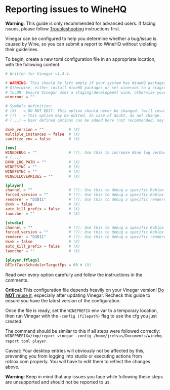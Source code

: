 # Reporting issues to WineHQ

**Warning**: This guide is only recommended for advanced users. If facing issues, please follow [Troubleshooting](./index.md) instructions first.

Vinegar can be configured to help you determine whether a bug/issue is caused by Wine, so you can submit a report to WineHQ without violating their guidelines.

To begin, create a new toml configuration file in an appropriate location, with the following content:
```toml
# Written for Vinegar v1.4.4.

# WARNING: This should be left empty if your system has WineHQ packages installed (https://wiki.winehq.org/Download).
# Otherwise, either install WineHQ packages or set wineroot to a staging/development wine's path.
# TL;DR: Ensure Vinegar uses a staging/development wine, otherwise your report is INVALID.
wineroot = "" 

# Symbols definition:
# (X)   = DO NOT EDIT: This option should never be changed. (will invalidate all reports) 
# (?)   = This option may be edited. In case of doubt, do not change.
# (...) = User defined options can be added here (not recommended, may invalidate your report)

dxvk_version = ""           # (X)
multiple_instances = false  # (X)
sanitize_env = false        # (X)

[env]
WINEDEBUG = ""              # (?): Use this to increase Wine log verbosity.
# (...)
DXVK_LOG_PATH = ""          # (X)
WINEESYNC = ""              # (X)
WINEFSYNC = ""              # (X)
WINEDLLOVERRIDES = ""       # (X)

[player]
channel = ""                # (?): Use this to debug a specific Roblox version.           
forced_version = ""         # (?): Use this to debug a specific Roblox version.       
renderer = "D3D11"          # (?): Use this to debug a specific renderer. (D3D11 will use Wine's built-in D3D opengl conversion.)
dxvk = false                # (X)
auto_kill_prefix = false    # (X)
launcher = ""               # (X)

[studio]
channel = ""                # (?): Use this to debug a specific Roblox version.           
forced_version = ""         # (?): Use this to debug a specific Roblox version.       
renderer = "D3D11"          # (?): Use this to debug a specific renderer. (D3D11 will use Wine's built-in D3D opengl conversion.)
dxvk = false                # (X)
auto_kill_prefix = false    # (X)
launcher = ""               # (X)

[player.fflags]
DFIntTaskSchedulerTargetFps = 60 # (X)
```
Read over every option carefully and follow the instructions in the comments.

**Critical**: This configuration file depends heavily on your Vinegar version! <u>Do **NOT** reuse it</u>, especially after updating Vinegar. Recheck this guide to ensure you have the latest version of the configuration.

Once the file is ready, set the `WINEPREFIX` env var to a temporary location, then run Vinegar with the `-config (filepath)` flag to use the cfg you just created. 

The command should be similar to this if all steps were followed correctly: `WINEPREFIX=/tmp/report vinegar -config /home/jrelvas/Documents/winehq-report.toml player`.

Caveat: Your desktop entries will obviously not be affected by this, preventing you from logging into studio or executing actions from roblox.com properly. You will have to edit them to reflect the changes above.

**Warning**: Keep in mind that any issues you face while following these steps are unsupported and should not be reported to us.